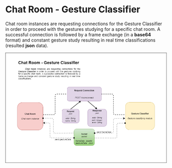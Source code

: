 Chat Room - Gesture Classifier
==============================

Chat room instances are requesting connections for the Gesture Classifier
in order to proceed with the gestures studying for a specific chat room.
A successful connection is followed by a frame exchange (in a **base64** format)
and constant gesture study resulting in real time classifications (resulted **json** data).

![image](rest.png)
